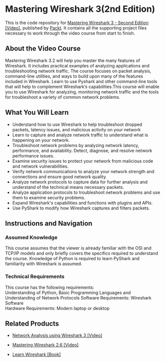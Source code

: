 # Mastering Wireshark 3(2nd Edition)
This is the code repository for [Mastering Wireshark 3 - Second Edition [Video]](https://www.packtpub.com/cloud-networking/mastering-wireshark-3-second-edition-video), published by [Packt](https://www.packtpub.com/?utm_source=github). It contains all the supporting project files necessary to work through the video course from start to finish.

 

 

## About the Video Course
Mastering Wireshark 3.2 will help you master the many features of Wireshark. It includes practical examples of analyzing applications and troubleshooting network traffic. The course focuses on packet analysis, command-line utilities, and ways to build upon many of the features included in Wireshark. Learn to use Pyshark and other command-line tools that will help to complement Wireshark’s capabilities.This course will enable you to use Wireshark for analyzing, monitoring network traffic and the tools for troubleshoot a variety of common network problems.

 

<H2>What You Will Learn</H2>
<DIV class=book-info-will-learn-text>
<UL>
<LI>Understand how to use Wireshark to help troubleshoot dropped packets, latency issues, and malicious activity on your network
<LI>Learn to capture and analyze network traffic to understand what is happening on your network.
<LI>Troubleshoot network problems by analyzing network latency, performance, and availability. Detect, diagnose, and resolve network performance issues.
<LI>Examine security issues to protect your network from malicious code and network vulnerabilities.
<LI>Verify network communications to analyze your network strength and connections and ensure good network quality.
<LI>Analyze network protocols to capture data for further analysis and understand of the technical means necessary packets.
<LI>Analyze application protocols to troubleshoot network problems and use them to examine security problems.
<LI>Expand Wireshark's capabilities and functions with plugins and APIs.
<LI>Use PyShark to modify how Wireshark captures and filters packets.
</LI></UL></DIV>

 

 

## Instructions and Navigation
### Assumed Knowledge
This course assumes that the viewer is already familiar with the OSI and TCP/IP models and only briefly covers the specifics required to understand the course. Knowledge of Python is required to learn PyShark and familiarity with Wireshark is assumed.

 

### Technical Requirements
This course has the following requirements:<br/>
Understanding of Python, Basic Programming Languages and Understanding of Network Protocols
Software Requirements: Wireshark Software <br/>
Hardware Requirements: Modern laptop or desktop <br/> 

 

 

 

 


## Related Products
* [Network Analysis using Wireshark 3 [Video]](https://www.packtpub.com/cloud-networking/network-analysis-using-wireshark-3-video)

 


* [Mastering Wireshark 2.6 [Video]](https://www.packtpub.com/networking-and-servers/mastering-wireshark-26-video)

 


* [Learn Wireshark [Book]](https://www.packtpub.com/networking-and-servers/learn-wireshark-fundamentals-wireshark)
